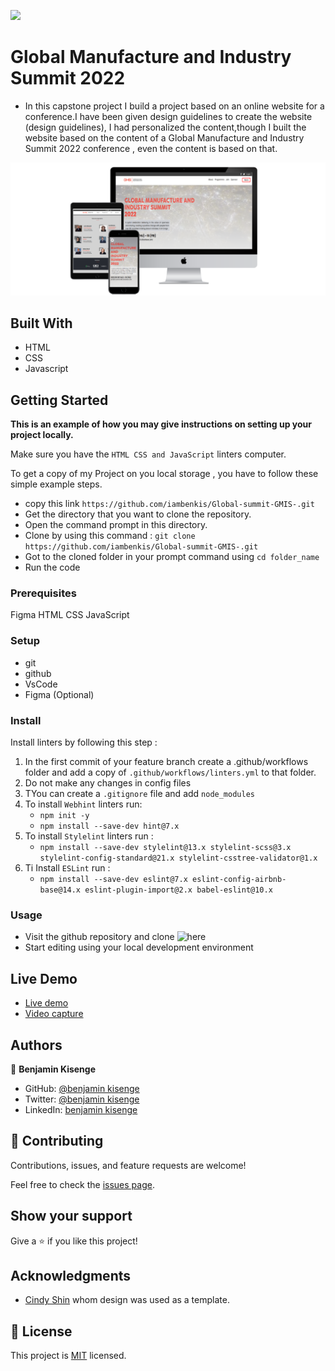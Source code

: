 ![](https://img.shields.io/badge/Microverse-blueviolet)

# Global Manufacture and Industry Summit 2022
 
* In this capstone project I build a project based on an online website for a conference.I have been given design guidelines to create the website (design guidelines), I had personalized the content,though I built the website based on the content of a Global Manufacture and Industry Summit 2022 conference , even the content is based on that.

![Device view](imgs/device.png)

## Built With

* HTML
* CSS
* Javascript 
 
## Getting Started

**This is an example of how you may give instructions on setting up your project locally.**

Make sure you have the ```HTML CSS and JavaScript``` linters computer.

To get a  copy of my Project on you local storage , you have to follow these simple example steps.

* copy this link ```https://github.com/iambenkis/Global-summit-GMIS-.git```
* Get the directory that you want to clone the repository.
* Open the command prompt in this directory.
* Clone by using this command : ```git clone https://github.com/iambenkis/Global-summit-GMIS-.git```
* Got to the cloned folder in your prompt command using ```cd folder_name```
* Run the code 

### Prerequisites  
Figma HTML CSS JavaScript

### Setup

* git
* github 
* VsCode 
* Figma (Optional)

### Install

Install linters by following this step :

1. In the first commit of your feature branch create a .github/workflows folder and add a copy of ```.github/workflows/linters.yml``` to that folder.
2. Do not make any changes in config files  
3. TYou can create a ```.gitignore``` file and add ```node_modules```
4. To install ```Webhint``` linters run:
    * ```npm init -y```
    * ```npm install --save-dev hint@7.x```
5. To install ```Stylelint``` linters run :
    * ```npm install --save-dev stylelint@13.x stylelint-scss@3.x stylelint-config-standard@21.x stylelint-csstree-validator@1.x```
6. Ti Install ```ESLint``` run :
    * ```npm install --save-dev eslint@7.x eslint-config-airbnb-base@14.x eslint-plugin-import@2.x babel-eslint@10.x```
 
### Usage

* Visit the github repository and clone ![here](https://iambenkis.github.io/Global-summit-GMIS-/)
* Start  editing using your local development environment

## Live Demo 

* [Live demo](https://iambenkis.github.io/Global-summit-GMIS-/)
* [Video capture](https://www.loom.com/share/16f1311b74ae468aa38fc947474ccafd)

## Authors

👤  **Benjamin Kisenge**

* GitHub: [@benjamin kisenge](https://github.com/iambenkis)
* Twitter: [@benjamin kisenge](https://twitter.com/iambenkis)
* LinkedIn: [benjamin kisenge](https://www.linkedin.com/in/ben-kisenge/)

## 🤝 Contributing

Contributions, issues, and feature requests are welcome!

Feel free to check the [issues page](https://github.com/iambenkis/Global-summit-GMIS-/issues).

## Show your support

Give a ⭐️ if you like this project!

## Acknowledgments

* [ Cindy Shin](https://www.behance.net/gallery/29845175/CC-Global-Summit-2015) whom design was used as a template. 

## 📝 License

This project is [MIT](./MIT.md) licensed.

